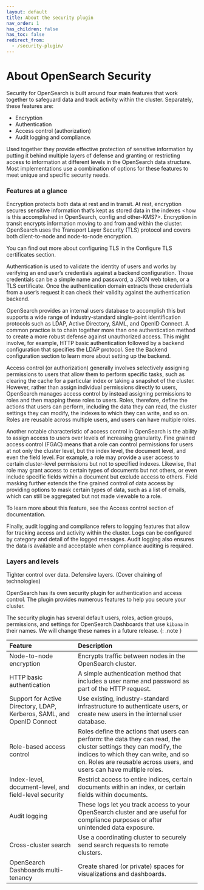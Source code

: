```yaml
---
layout: default
title: About the security plugin
nav_order: 1
has_children: false
has_toc: false
redirect_from:
  - /security-plugin/
---
```


# About OpenSearch Security


Security for OpenSearch is built around four main features that work together to safeguard data and track activity within the cluster. Separately, these features are:

* Encryption
* Authentication
* Access control (authorization)
* Audit logging and compliance.

Used together they provide effective protection of sensitive information by putting it behind multiple layers of defense and granting or restricting access to information at different levels in the OpenSearch data structure. Most implementations use a combination of options for these features to meet unique and specific security needs.

### Features at a glance

Encryption protects both data at rest and in transit. At rest, encryption secures sensitive information that’s kept as stored data in the indexes <how is this accomplished in OpenSearch, config and other-KMS?>. Encryption in transit encrypts information moving to and from and within the cluster. OpenSearch uses the Transport Layer Security (TLS) protocol and covers both client-to-node and node-to-node encryption.

You can find out more about configuring TLS in the Configure TLS certificates<link> section.

Authentication is used to validate the identity of users and works by verifying an end user’s credentials against a backend configuration. Those credentials can be a simple name and password, a JSON web token, or a TLS certificate. Once the authentication domain extracts those credentials from a user’s request it can check their validity against the authentication backend.

OpenSearch provides an internal users database to accomplish this but supports a wide range of industry-standard single-point identification protocols such as LDAP, Active Directory, SAML, and OpenID Connect. A common practice is to chain together more than one authentication method to create a more robust defense against unauthorized access. This might involve, for example, HTTP basic authentication followed by a backend configuration that specifies the LDAP protocol. See the Backend configuration <link> section to learn more about setting up the backend.

Access control (or authorization) generally involves selectively assigning permissions to users that allow them to perform specific tasks, such as clearing the cache for a particular index or taking a snapshot of the cluster. However, rather than assign individual permissions directly to users, OpenSearch manages access control by instead assigning permissions to roles and then mapping these roles to users.
Roles, therefore, define the actions that users can perform, including the data they can read, the cluster settings they can modify, the indexes to which they can write, and so on. Roles are reusable across multiple users, and users can have multiple roles.

Another notable characteristic of access control in OpenSearch is the ability to assign access to users over levels of increasing granularity. Fine grained access control (FGAC) means that a role can control permissions for users at not only the cluster level, but the index level, the document level, and even the field level. For example, a role may provide a user access to certain cluster-level permissions but not to specified indexes. Likewise, that role may grant access to certain types of documents but not others, or even include specific fields within a document but exclude access to others. Field masking further extends the fine grained control of data access by providing options to mask certain types of data, such as a list of emails, which can still be aggregated but not made viewable to a role.

To learn more about this feature, see the Access control <link> section of documentation.

Finally, audit logging and compliance refers to logging features that allow for tracking access and activity within the cluster. Logs can be configured by category and detail of the logged messages. Audit logging also ensures the data is available and acceptable when compliance auditing is required.

### Layers and levels
Tighter control over data. Defensive layers.
(Cover chaining of technologies)



OpenSearch has its own security plugin for authentication and access control. The plugin provides numerous features to help you secure your cluster.

The security plugin has several default users, roles, action groups, permissions, and settings for OpenSearch Dashboards that use `kibana` in their names. We will change these names in a future release.
{: .note }

Feature | Description
:--- | :---
Node-to-node encryption | Encrypts traffic between nodes in the OpenSearch cluster.
HTTP basic authentication | A simple authentication method that includes a user name and password as part of the HTTP request.
Support for Active Directory, LDAP, Kerberos, SAML, and OpenID Connect | Use existing, industry-standard infrastructure to authenticate users, or create new users in the internal user database.
Role-based access control | Roles define the actions that users can perform: the data they can read, the cluster settings they can modify, the indices to which they can write, and so on. Roles are reusable across users, and users can have multiple roles.
Index-level, document-level, and field-level security | Restrict access to entire indices, certain documents within an index, or certain fields within documents.
Audit logging | These logs let you track access to your OpenSearch cluster and are useful for compliance purposes or after unintended data exposure.
Cross-cluster search | Use a coordinating cluster to securely send search requests to remote clusters.
OpenSearch Dashboards multi-tenancy | Create shared (or private) spaces for visualizations and dashboards.
